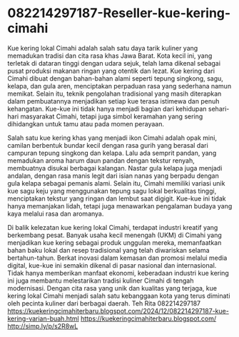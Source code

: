 # 082214297187-Reseller-kue-kering-cimahi
Kue kering lokal Cimahi adalah salah satu daya tarik kuliner yang memadukan tradisi dan cita rasa khas Jawa Barat. Kota kecil ini, yang terletak di dataran tinggi dengan udara sejuk, telah lama dikenal sebagai pusat produksi makanan ringan yang otentik dan lezat. Kue kering dari Cimahi dibuat dengan bahan-bahan alami seperti tepung singkong, sagu, kelapa, dan gula aren, menciptakan perpaduan rasa yang sederhana namun memikat. Selain itu, teknik pengolahan tradisional yang masih diterapkan dalam pembuatannya menjadikan setiap kue terasa istimewa dan penuh kehangatan. Kue-kue ini tidak hanya menjadi bagian dari kehidupan sehari-hari masyarakat Cimahi, tetapi juga simbol keramahan yang sering dihidangkan untuk tamu atau pada momen perayaan.

Salah satu kue kering khas yang menjadi ikon Cimahi adalah opak mini, camilan berbentuk bundar kecil dengan rasa gurih yang berasal dari campuran tepung singkong dan kelapa. Lalu ada semprit pandan, yang memadukan aroma harum daun pandan dengan tekstur renyah, membuatnya disukai berbagai kalangan. Nastar gula kelapa juga menjadi andalan, dengan rasa manis legit dari isian nanas yang berpadu dengan gula kelapa sebagai pemanis alami. Selain itu, Cimahi memiliki variasi unik kue sagu keju yang menggunakan tepung sagu lokal berkualitas tinggi, menciptakan tekstur yang ringan dan lembut saat digigit. Kue-kue ini tidak hanya memanjakan lidah, tetapi juga menawarkan pengalaman budaya yang kaya melalui rasa dan aromanya.

Di balik kelezatan kue kering lokal Cimahi, terdapat industri kreatif yang berkembang pesat. Banyak usaha kecil menengah (UKM) di Cimahi yang menjadikan kue kering sebagai produk unggulan mereka, memanfaatkan bahan baku lokal dan resep tradisional yang telah diwariskan selama bertahun-tahun. Berkat inovasi dalam kemasan dan promosi melalui media digital, kue-kue ini semakin dikenal di pasar nasional dan internasional. Tidak hanya memberikan manfaat ekonomi, keberadaan industri kue kering ini juga membantu melestarikan tradisi kuliner Cimahi di tengah modernisasi. Dengan cita rasa yang unik dan kualitas yang terjaga, kue kering lokal Cimahi menjadi salah satu kebanggaan kota yang terus diminati oleh pecinta kuliner dari berbagai daerah.
Teh Rita
082214297187
https://kuekeringcimahiterbaru.blogspot.com/2024/12/082214297187-kue-kering-varian-buah.html
https://kuekeringcimahiterbaru.blogspot.com/
 http://simp.ly/p/s2R8wL
